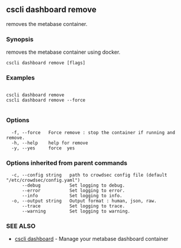 ## cscli dashboard remove

removes the metabase container.

### Synopsis

removes the metabase container using docker.

```
cscli dashboard remove [flags]
```

### Examples

```

cscli dashboard remove
cscli dashboard remove --force
 
```

### Options

```
  -f, --force   Force remove : stop the container if running and remove.
  -h, --help    help for remove
  -y, --yes     force  yes
```

### Options inherited from parent commands

```
  -c, --config string   path to crowdsec config file (default "/etc/crowdsec/config.yaml")
      --debug           Set logging to debug.
      --error           Set logging to error.
      --info            Set logging to info.
  -o, --output string   Output format : human, json, raw.
      --trace           Set logging to trace.
      --warning         Set logging to warning.
```

### SEE ALSO

* [cscli dashboard](cscli_dashboard.md)	 - Manage your metabase dashboard container


